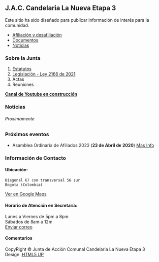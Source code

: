  
## J.A.C. Candelaria La Nueva Etapa 3
  
Este sitio ha sido diseñado para publicar información de interés para la comunidad.
  
<ul class="actions">
  <li><a href="#zero" class="button scrolly">Afiliación y desafiliación</a></li>
  <li><a href="#one" class="button scrolly">Documentos</a></li>
  <li><a href="#Noticias">Noticias</a></li>
</ul>

### Sobre la Junta
  
1. [Estatutos](https://archive.org/download/estatutos-JAC-CandelariaEtapa3/ESTATUTOS_APROBADOS.pdf)
2. [Legislación - Ley 2166 de 2021](https://archive.org/download/ley-2166-del-18-de-diciembre-de-2021-nueva-ley-comunal/LEY%202166%20del%2018%20de%20diciembre%20de%202021%20-%20NUEVA%20LEY%20COMUNAL.pdf)
3. Actas
4. Reuniones

**[Canal de Youtube en construcción](https://www.youtube.com/)**  

### Noticias 
  
###### Proximamente 
  
  
### Próximos eventos  
  
- Asamblea Ordinaria de Afiliados 2023 (**23 de Abril de 2020**) [Mas Info](?)
  
  
### Información de Contacto
  
#### Ubicación:
  
```markdown
Diagonal 67 con transversal 56 sur
Bogota (Colombia)  
```
[Ver en Google Maps](https://goo.gl/maps/432up4234rPQ5o3G8)  

#### Horario de Atención en Secretaría:
  
Lunes a Viernes de 5pm a 8pm  
Sábados de 8am a 12m  
[Enviar correo](mailto:jaccandelariaetapa3@hotmail.com)  
  

#### Comentarios



CopyRight
&copy; Junta de Acción Comunal Candelaria La Nueva Etapa 3  
Design: <a href="http://html5up.net">HTML5 UP

